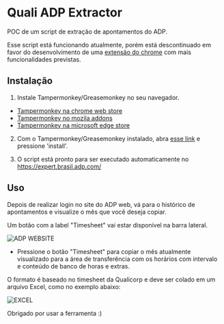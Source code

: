 # Quali ADP Extractor

POC de um script de extração de apontamentos do ADP.

Esse script está funcionando atualmente, porém está descontinuado em favor do desenvolvimento de uma [extensão do chrome](https://cdn.discordapp.com/attachments/842058104844714004/884799525003358249/unknown.png) com mais funcionalidades previstas.

## Instalação

1. Instale Tampermonkey/Greasemonkey no seu navegador.
  * [Tampermonkey na chrome web store](https://chrome.google.com/webstore/detail/tampermonkey/dhdgffkkebhmkfjojejmpbldmpobfkfo?hl=en)
  * [Tampermonkey no mozila addons](https://addons.mozilla.org/en-US/firefox/addon/tampermonkey/)
  * [Tampermonkey na microsoft edge store](https://microsoftedge.microsoft.com/addons/detail/tampermonkey/iikmkjmpaadaobahmlepeloendndfphd)

2. Com o Tampermonkey/Greasemonkey instalado, abra [esse link](https://github.com/AndradeMatheus/ADPQualiExtractor/raw/master/src/ADPQualiExtractor.user.js) e pressione 'install'.

3. O script está pronto para ser executado automaticamente no https://expert.brasil.adp.com/

## Uso

Depois de realizar login no site do ADP web, vá para o histórico de apontamentos e visualize o mês que você deseja copiar.

Um botão com a label "Timesheet" vai estar disponível na barra lateral.

![ADP WEBSITE](https://i.imgur.com/BMn70wg.png)

* Pressione o botão "Timesheet" para copiar o mês atualmente visualizado para a área de transferência com os horários com intervalo e conteúdo de banco de horas e extras.

O formato é baseado no timesheet da Qualicorp e deve ser colado em um arquivo Excel, como no exemplo abaixo:

![EXCEL](https://i.imgur.com/8MlItEl.png)

Obrigado por usar a ferramenta :)
